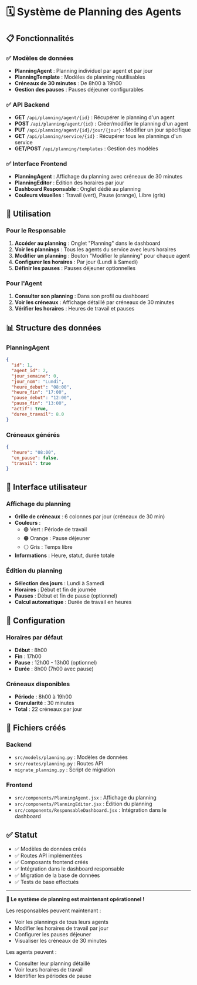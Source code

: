 # 🗓️ Système de Planning des Agents

## 📋 Fonctionnalités

### ✅ Modèles de données
- **PlanningAgent** : Planning individuel par agent et par jour
- **PlanningTemplate** : Modèles de planning réutilisables
- **Créneaux de 30 minutes** : De 8h00 à 19h00
- **Gestion des pauses** : Pauses déjeuner configurables

### ✅ API Backend
- **GET** `/api/planning/agent/{id}` : Récupérer le planning d'un agent
- **POST** `/api/planning/agent/{id}` : Créer/modifier le planning d'un agent
- **PUT** `/api/planning/agent/{id}/jour/{jour}` : Modifier un jour spécifique
- **GET** `/api/planning/service/{id}` : Récupérer tous les plannings d'un service
- **GET/POST** `/api/planning/templates` : Gestion des modèles

### ✅ Interface Frontend
- **PlanningAgent** : Affichage du planning avec créneaux de 30 minutes
- **PlanningEditor** : Édition des horaires par jour
- **Dashboard Responsable** : Onglet dédié au planning
- **Couleurs visuelles** : Travail (vert), Pause (orange), Libre (gris)

## 🎯 Utilisation

### Pour le Responsable
1. **Accéder au planning** : Onglet "Planning" dans le dashboard
2. **Voir les plannings** : Tous les agents du service avec leurs horaires
3. **Modifier un planning** : Bouton "Modifier le planning" pour chaque agent
4. **Configurer les horaires** : Par jour (Lundi à Samedi)
5. **Définir les pauses** : Pauses déjeuner optionnelles

### Pour l'Agent
1. **Consulter son planning** : Dans son profil ou dashboard
2. **Voir les créneaux** : Affichage détaillé par créneaux de 30 minutes
3. **Vérifier les horaires** : Heures de travail et pauses

## 📊 Structure des données

### PlanningAgent
```json
{
  "id": 1,
  "agent_id": 2,
  "jour_semaine": 0,
  "jour_nom": "Lundi",
  "heure_debut": "08:00",
  "heure_fin": "17:00",
  "pause_debut": "12:00",
  "pause_fin": "13:00",
  "actif": true,
  "duree_travail": 8.0
}
```

### Créneaux générés
```json
{
  "heure": "08:00",
  "en_pause": false,
  "travail": true
}
```

## 🎨 Interface utilisateur

### Affichage du planning
- **Grille de créneaux** : 6 colonnes par jour (créneaux de 30 min)
- **Couleurs** :
  - 🟢 Vert : Période de travail
  - 🟠 Orange : Pause déjeuner
  - ⚪ Gris : Temps libre
- **Informations** : Heure, statut, durée totale

### Édition du planning
- **Sélection des jours** : Lundi à Samedi
- **Horaires** : Début et fin de journée
- **Pauses** : Début et fin de pause (optionnel)
- **Calcul automatique** : Durée de travail en heures

## 🔧 Configuration

### Horaires par défaut
- **Début** : 8h00
- **Fin** : 17h00
- **Pause** : 12h00 - 13h00 (optionnel)
- **Durée** : 8h00 (7h00 avec pause)

### Créneaux disponibles
- **Période** : 8h00 à 19h00
- **Granularité** : 30 minutes
- **Total** : 22 créneaux par jour

## 📁 Fichiers créés

### Backend
- `src/models/planning.py` : Modèles de données
- `src/routes/planning.py` : Routes API
- `migrate_planning.py` : Script de migration

### Frontend
- `src/components/PlanningAgent.jsx` : Affichage du planning
- `src/components/PlanningEditor.jsx` : Édition du planning
- `src/components/ResponsableDashboard.jsx` : Intégration dans le dashboard

## ✅ Statut

- ✅ Modèles de données créés
- ✅ Routes API implémentées
- ✅ Composants frontend créés
- ✅ Intégration dans le dashboard responsable
- ✅ Migration de la base de données
- ✅ Tests de base effectués

---

**🎉 Le système de planning est maintenant opérationnel !**

Les responsables peuvent maintenant :
- Voir les plannings de tous leurs agents
- Modifier les horaires de travail par jour
- Configurer les pauses déjeuner
- Visualiser les créneaux de 30 minutes

Les agents peuvent :
- Consulter leur planning détaillé
- Voir leurs horaires de travail
- Identifier les périodes de pause

